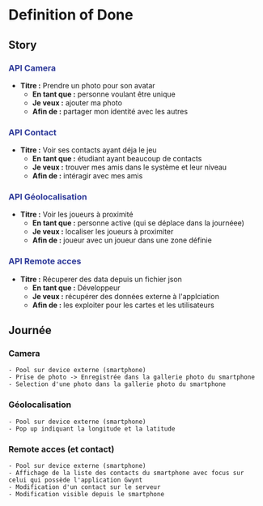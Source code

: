 # Definition of Done

## Story

### <span style="color:#2D3999;">API Camera</span>
	
* **Titre :** Prendre un photo pour son avatar
	* **En tant que :** personne voulant être unique
	* **Je veux :** ajouter ma photo
	* **Afin de :** partager mon identité avec les autres

	
### <span style="color:#2D3999;">API Contact</span>
	
* **Titre :** Voir ses contacts ayant déja le jeu
	* **En tant que :** étudiant ayant beaucoup de contacts
	* **Je veux :** trouver mes amis dans le système et leur niveau
	* **Afin de :** intéragir avec mes amis
	
### <span style="color:#2D3999;">API Géolocalisation</span>
	
* **Titre :** Voir les joueurs à proximité
	* **En tant que :** personne active (qui se déplace dans la journéee)
	* **Je veux :** localiser les joueurs à proximiter
	* **Afin de :** joueur avec un joueur dans une zone définie

### <span style="color:#2D3999;">API Remote acces</span>
	
* **Titre :** Récuperer des data depuis un fichier json
	* **En tant que :** Développeur
	* **Je veux :** récupérer des données externe à l'applciation
	* **Afin de :** les exploiter pour les cartes et les utilisateurs





## Journée

### Camera

	- Pool sur device externe (smartphone) 
	- Prise de photo -> Enregistrée dans la gallerie photo du smartphone
	- Selection d'une photo dans la gallerie photo du smartphone 
	
### Géolocalisation

 	- Pool sur device externe (smartphone) 
 	- Pop up indiquant la longitude et la latitude
 	
### Remote acces (et contact)

	- Pool sur device externe (smartphone) 
	- Affichage de la liste des contacts du smartphone avec focus sur celui qui possède l'application Gwynt
	- Modification d'un contact sur le serveur
	- Modification visible depuis le smartphone

